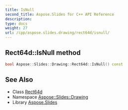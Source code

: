 ```yaml
---
title: IsNull
second_title: Aspose.Slides for C++ API Reference
description: 
type: docs
weight: 27
url: /cpp/aspose.slides.drawing/rect64d/isnull/
---
```

## Rect64d::IsNull method




```cpp
bool Aspose::Slides::Drawing::Rect64d::IsNull() const
```

## See Also

* Class [Rect64d](../)
* Namespace [Aspose::Slides::Drawing](../../)
* Library [Aspose.Slides](../../../)
